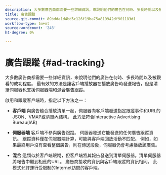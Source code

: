 ```yaml
---
description: 大多數廣告商都需要一些詳細資訊，來說明他們的廣告在何時、多長時間以及被觀看的成功程度。 最有效的方法是讓客戶端播放器在播放廣告時發送報告，但是清單伺服器也支援伺服器端和混合廣告跟蹤。
title: 廣告跟蹤
source-git-commit: 89bdda1d4bd5c126f19ba75a819942df901183d1
workflow-type: tm+mt
source-wordcount: '243'
ht-degree: 0%

---
```



# 廣告跟蹤 {#ad-tracking}

大多數廣告商都需要一些詳細資訊，來說明他們的廣告在何時、多長時間以及被觀看的成功程度。 最有效的方法是讓客戶端播放器在播放廣告時發送報告，但是清單伺服器也支援伺服器端和混合廣告跟蹤。

啟用和跟蹤客戶端時，指定以下方法之一：

* **客戶端** 與廣告縫合播放清單一起，伺服器向客戶端發送指定跟蹤事件和URL的JSON、VMAP或清單內結構。 此方法符合Interactive Advertising Bureau(IAB)

* **伺服器端** 客戶端不參與廣告跟蹤。 伺服器發送它能發送的任何廣告跟蹤資訊。 跟蹤資料僅在伺服器端計算，可能與客戶端回放活動不匹配。 例如，如果最終用戶沒有查看整個廣告，則在傳送段後，伺服器仍會考慮播放該廣告。

* **混合** 這類似於客戶端跟蹤，但客戶端將其報告發送到清單伺服器，清單伺服器將報告中繼到相應的URL。 廣告商接收的資訊與客戶端跟蹤的資訊相同。 此模式允許運行受限制的Internet訪問的客戶端。